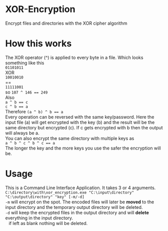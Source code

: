 # XOR-Encryption
Encrypt files and directories with the XOR cipher algorithm
# How this works
The XOR operator (^) is applied to every byte in a file. Which looks something like this  
`01101011`  
   XOR  
`10010010`  
    ==  
`11111001`  
so `107 ^ 146 == 249`  
Also  
`a ^ b == c`  
`c ^ b == a`  
Therefore `(a ^ b) ^ b == a`  
Every operation can be reversed with the same key/password. Here the input file (a) will get encrypted with the key (b) and the result will be the same directory but encrypted (c).
If c gets encrypted with b then the output will always be a.  
You can also encrypt the same directory with multiple keys as  
`a ^ b ^ c ^ b ^ c == a`  
The longer the key and the more keys you use the safer the encryption will be.
# Usage
This is a Command Line Interface Application.
It takes 3 or 4 arguments.  
`C:\directory\with\xor_encryption.exe "C:\input\directory" "C:\output\directory" "key" [-m/-d]`  
`-m` will encrypt on the spot. The encoded files will later be **moved** to the input directory and the temporary output directory will be deleted.  
`-d` will keep the encrypted files in the output directory and will **delete** everything in the input directory.  
` ` if left as blank nothing will be deleted.  
